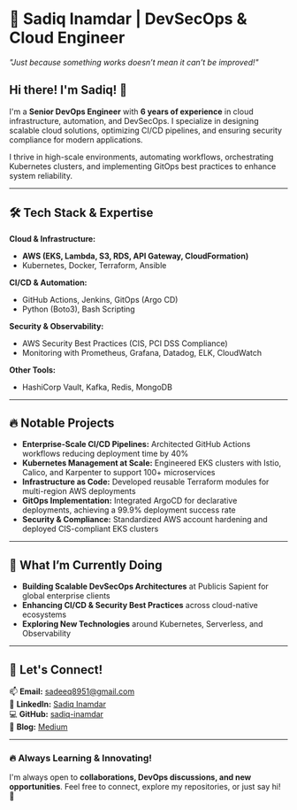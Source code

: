 # 🚀 Sadiq Inamdar | DevSecOps & Cloud Engineer  

*"Just because something works doesn’t mean it can’t be improved!"*  

## Hi there! I'm Sadiq! 👋  

I'm a **Senior DevOps Engineer** with **6 years of experience** in cloud infrastructure, automation, and DevSecOps. I specialize in designing scalable cloud solutions, optimizing CI/CD pipelines, and ensuring security compliance for modern applications.  

I thrive in high-scale environments, automating workflows, orchestrating Kubernetes clusters, and implementing GitOps best practices to enhance system reliability.  

---

## 🛠️ Tech Stack & Expertise  

**Cloud & Infrastructure:**  
- **AWS (EKS, Lambda, S3, RDS, API Gateway, CloudFormation)**  
- Kubernetes, Docker, Terraform, Ansible  

**CI/CD & Automation:**  
- GitHub Actions, Jenkins, GitOps (Argo CD)  
- Python (Boto3), Bash Scripting  

**Security & Observability:**  
- AWS Security Best Practices (CIS, PCI DSS Compliance)  
- Monitoring with Prometheus, Grafana, Datadog, ELK, CloudWatch  

**Other Tools:**  
- HashiCorp Vault, Kafka, Redis, MongoDB  

---

## 🔥 Notable Projects  

- **Enterprise-Scale CI/CD Pipelines:** Architected GitHub Actions workflows reducing deployment time by 40%  
- **Kubernetes Management at Scale:** Engineered EKS clusters with Istio, Calico, and Karpenter to support 100+ microservices  
- **Infrastructure as Code:** Developed reusable Terraform modules for multi-region AWS deployments  
- **GitOps Implementation:** Integrated ArgoCD for declarative deployments, achieving a 99.9% deployment success rate  
- **Security & Compliance:** Standardized AWS account hardening and deployed CIS-compliant EKS clusters  

---

## 🚀 What I’m Currently Doing  

- **Building Scalable DevSecOps Architectures** at Publicis Sapient for global enterprise clients  
- **Enhancing CI/CD & Security Best Practices** across cloud-native ecosystems  
- **Exploring New Technologies** around Kubernetes, Serverless, and Observability  

---

## 🎯 Let's Connect!  

📫 **Email:** [sadeeq8951@gmail.com](mailto:sadeeq8951@gmail.com)  
🔗 **LinkedIn:** [Sadiq Inamdar](https://www.linkedin.com/in/sadiq-inamdar-07bb4a1a6/)  
💻 **GitHub:** [sadiq-inamdar](https://github.com/sadiq-inamdar)  
📖 **Blog:** [Medium](https://medium.com/@sadeeq8951)  

---

### 🔥 Always Learning & Innovating!  

I'm always open to **collaborations, DevOps discussions, and new opportunities**. Feel free to connect, explore my repositories, or just say hi! 🚀
